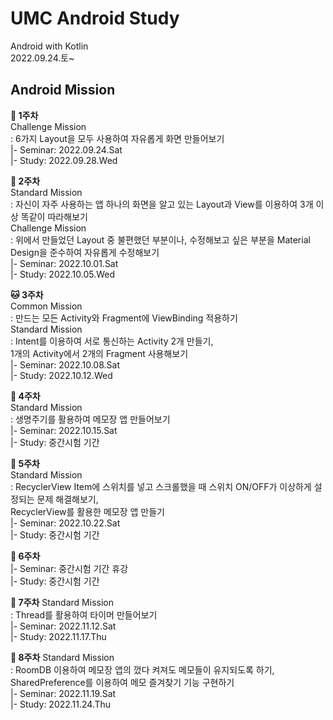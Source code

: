 # UMC Android Study
Android with Kotlin  
2022.09.24.토~  
  
## Android Mission
**🌼 1주차**  
Challenge Mission  
: 6가지 Layout을 모두 사용하여 자유롭게 화면 만들어보기  
|- Seminar: 2022.09.24.Sat  
|- Study: 2022.09.28.Wed  
  
  
**🐢 2주차**  
Standard Mission  
: 자신이 자주 사용하는 앱 하나의 화면을 알고 있는 Layout과 View를 이용하여 3개 이상 똑같이 따라해보기  
Challenge Mission  
: 위에서 만들었던 Layout 중 불편했던 부분이나, 수정해보고 싶은 부분을 Material Design을 준수하여 자유롭게 수정해보기  
|- Seminar: 2022.10.01.Sat  
|- Study: 2022.10.05.Wed  
  
  
**🐱 3주차**  
Common Mission  
: 만드는 모든 Activity와 Fragment에 ViewBinding 적용하기  
Standard Mission  
: Intent를 이용하여 서로 통신하는 Activity 2개 만들기,  
1개의 Activity에서 2개의 Fragment 사용해보기  
|- Seminar: 2022.10.08.Sat  
|- Study: 2022.10.12.Wed  
  
  
**🐥 4주차**  
Standard Mission  
: 생명주기를 활용하여 메모장 앱 만들어보기  
|- Seminar: 2022.10.15.Sat  
|- Study: 중간시험 기간  
  
  
**🧀 5주차**  
Standard Mission  
: RecyclerView Item에 스위치를 넣고 스크롤했을 때 스위치 ON/OFF가 이상하게 설정되는 문제 해결해보기,  
RecyclerView를 활용한 메모장 앱 만들기  
|- Seminar: 2022.10.22.Sat  
|- Study: 중간시험 기간  
  
  
**🍤 6주차**  
|- Seminar: 중간시험 기간 휴강  
|- Study: 중간시험 기간  
  
  
**🍞 7주차**
Standard Mission  
: Thread를 활용하여 타이머 만들어보기  
|- Seminar: 2022.11.12.Sat  
|- Study: 2022.11.17.Thu  
  
  
**🥕 8주차**
Standard Mission  
: RoomDB 이용하여 메모장 앱의 껐다 켜져도 메모들이 유지되도록 하기,  
SharedPreference를 이용하여 메모 즐겨찾기 기능 구현하기  
|- Seminar: 2022.11.19.Sat  
|- Study: 2022.11.24.Thu  
